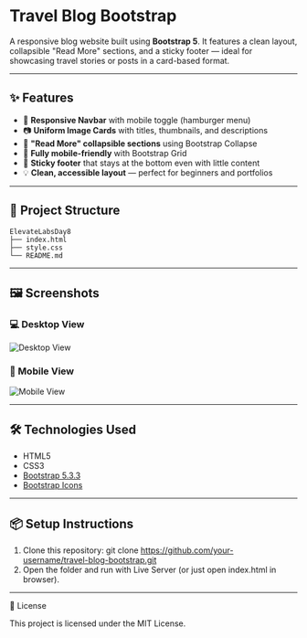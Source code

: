 # Travel Blog Bootstrap

A responsive blog website built using **Bootstrap 5**. It features a clean layout, collapsible "Read More" sections, and a sticky footer — ideal for showcasing travel stories or posts in a card-based format.

---

## ✨ Features

- 🧭 **Responsive Navbar** with mobile toggle (hamburger menu)
- 📷 **Uniform Image Cards** with titles, thumbnails, and descriptions
- 🔽 **"Read More" collapsible sections** using Bootstrap Collapse
- 📱 **Fully mobile-friendly** with Bootstrap Grid
- 📌 **Sticky footer** that stays at the bottom even with little content
- 💡 **Clean, accessible layout** — perfect for beginners and portfolios

---

## 📁 Project Structure

```
ElevateLabsDay8
├── index.html
├── style.css
└── README.md
```


---

## 🖼️ Screenshots

### 💻 Desktop View

![Desktop View](c:\Users\eluri\OneDrive\Pictures\Screenshots\image12.png)

### 📱 Mobile View

![Mobile View](c:\Users\eluri\OneDrive\Pictures\Screenshots\image123.png)

---

## 🛠️ Technologies Used

- HTML5
- CSS3
- [Bootstrap 5.3.3](https://getbootstrap.com/)
- [Bootstrap Icons](https://icons.getbootstrap.com/)

---

## 📦 Setup Instructions

1. Clone this repository:
   git clone https://github.com/your-username/travel-blog-bootstrap.git
2. Open the folder and run with Live Server (or just open index.html in browser).

---

📄 License

This project is licensed under the MIT License.
